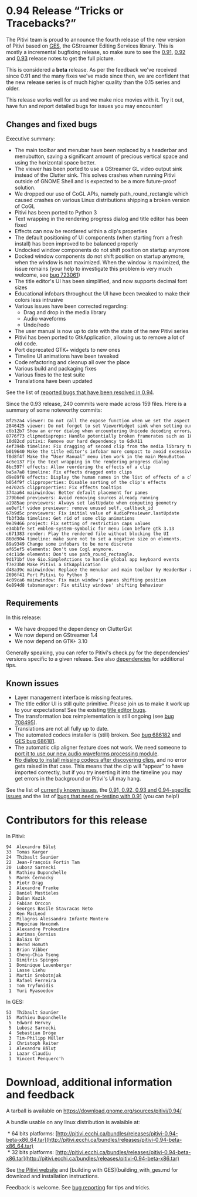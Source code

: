 # 0.94 Release “Tricks or Tracebacks?”

The Pitivi team is proud to announce the fourth release of the new
version of Pitivi based on [GES](GES.md), the GStreamer Editing
Services library. This is mostly a incremental bugfixing release, so
make sure to see the [0.91](releases/0.91.md), [0.92](releases/0.92.md)
and [0.93](releases/0.93.md) release notes to get the full picture.

This is considered a **beta** release. As per the feedback we've
received since 0.91 and the many fixes we've made since then, we are
confident that the new release series is of much higher quality than the
0.15 series and older.

This release works well for us and we make nice movies with it. Try it
out, have fun and report detailed bugs for issues you may encounter!

## Changes and fixed bugs

Executive summary:

-   The main toolbar and menubar have been replaced by a headerbar and
    menubutton, saving a significant amount of precious vertical space
    and using the horizontal space better.
-   The viewer has been ported to use a GStreamer GL video output sink
    instead of the Clutter sink. This solves crashes when running Pitivi
    outside of GNOME Shell and is expected to be a more future-proof
    solution.
-   We dropped our use of CoGL APIs, namely path\_round\_rectangle which
    caused crashes on various Linux distributions shipping a broken
    version of CoGL
-   Pitivi has been ported to Python 3
-   Text wrapping in the rendering progress dialog and title editor has
    been fixed
-   Effects can now be reordered within a clip's properties
-   The default positioning of UI components (when starting from a fresh
    install) has been improved to be balanced properly
-   Undocked window components do not shift position on startup anymore
-   Docked window components do not shift position on startup anymore,
    when the window is not maximized. When the window is maximized, the
    issue remains (your help to investigate this problem is very much
    welcome, see [bug
    723061](https://bugzilla.gnome.org/show_bug.cgi?id=723061))
-   The title editor's UI has been simplified, and now supports decimal
    font sizes
-   Educational infobars throughout the UI have been tweaked to make
    their colors less intrusive
-   Various issues have been corrected regarding:
    -   Drag and drop in the media library
    -   Audio waveforms
    -   Undo/redo
-   The user manual is now up to date with the state of the new Pitivi
    series
-   Pitivi has been ported to GtkApplication, allowing us to remove a
    lot of old code.
-   Port deprecated GTK+ widgets to new ones
-   Timeline UI animations have been tweaked
-   Code refactoring and cleanup all over the place
-   Various build and packaging fixes
-   Various fixes to the test suite
-   Translations have been updated

See the list of [reported bugs that have been resolved in
0.94](https://bugzilla.gnome.org/buglist.cgi?product=pitivi;target_milestone=0.94).

Since the 0.93 release, 240 commits were made across 159 files. Here is
a summary of some noteworthy commits:

```
8f252a4 viewer: Do not call the expose function when we set the aspect ratio
2846425 viewer: Do not forget to set ViewerWidget sink when setting our pipeline
c6b12b7 Show an error dialog when encountering Unicode decoding errors/broken locales
8776f73 clipmediaprops: Handle potentially broken framerates such as 1000 fps
10d82cd pitivi: Remove our hard dependency to GdkX11
4ef394b timeline: Fix dragging of second clip from the media library to the timeline
b019640 Make the title editor's infobar more compact to avoid excessive wrapping
f0d8f4f Make the “User Manual” menu item work in the main MenuButton
4c6e137 Fix the text wrapping in the rendering progress dialog
8bc597f effects: Allow reordering the effects of a clip
ba5a7a8 timeline: Fix effects dragged onto clips
d9e89f8 effects: Display the human names in the list of effects of a clip
b054f9f clipproperties: Disable sorting of the clip's effects
e4702c5 clipproperties: Fix effects tooltips
374aa64 mainwindow: Better default placement for panes
279b6ed previewers: Avoid removing sources already running
a1985ae previewers: Always set lastUpdate when computing geometry
ae0ef1f video previewer: remove unused self._callback_id
67b9d5c previewers: Fix initial value of AudioPreviewer.lastUpdate
fb3f3da timeline: Get rid of some clip animations
9e39466 project: Fix setting of restriction caps values
e34bbfe Set emblem-system-symbolic for menu icon before gtk 3.13
c671383 render: Play the rendered file without blocking the UI
860d904 timeline: make sure not to set a negative size on elements.
89a9349 Change some infobars to be more discrete
af65ef5 elements: Don't use Cogl anymore.
c4c11de elements: Don't use path_round_rectangle.
9d171bf Use Gio.SimpleActions to handle global app keyboard events
f7e23b0 Make Pitivi a GtkApplication
d48a39c mainwindow: Replace the menubar and main toolbar by HeaderBar and MenuButton
2696f41 Port Pitivi to Python 3
4c09ca6 mainwindow: Fix main window's panes shifting position
6e894d8 tabsmanager: Fix utility windows' shifting behaviour
```

## Requirements

In this release:

-   We have dropped the dependency on ClutterGst
-   We now depend on GStreamer 1.4
-   We now depend on GTK+ 3.10

Generally speaking, you can refer to Pitivi's check.py for the
dependencies' versions specific to a given release. See also
[dependencies](attic/Dependencies.md) for additional tips.

## Known issues

-   Layer management interface is missing features.
-   The title editor UI is still quite primitive. Please join us to make
    it work up to your expectations! See the existing [title editor
    bugs](https://bugzilla.gnome.org/buglist.cgi?product=pitivi&bug_status=UNCONFIRMED&bug_status=NEW&bug_status=ASSIGNED&bug_status=REOPENED&component=Title%20editor).
-   The transformation box reimplementation is still ongoing (see [bug
    708495](https://bugzilla.gnome.org/show_bug.cgi?id=708495)).
-   Translations are not all fully up to date.
-   The automated codecs installer is (still) broken. See [bug
    686182](https://bugzilla.gnome.org/show_bug.cgi?id=686182) and [GES
    bug 686181](https://bugzilla.gnome.org/show_bug.cgi?id=686181).
-   The automatic clip aligner feature does not work. We need someone to
    [port it to use our new audio waveforms processing
    module](https://bugzilla.gnome.org/show_bug.cgi?id=708401).
-   [No dialog to install missing codecs after discovering
    clips](https://bugzilla.gnome.org/show_bug.cgi?id=686182), and no
    error gets raised in that case. This means that the clip will
    “appear” to have imported correctly, but if you try inserting it
    into the timeline you may get errors in the background or Pitivi's
    UI may hang.

See the list of [currently known
issues](https://bugzilla.gnome.org/buglist.cgi?query_format=advanced;bug_severity=blocker;bug_severity=critical;bug_severity=major;bug_severity=normal;bug_severity=minor;bug_severity=trivial;bug_status=NEW;bug_status=ASSIGNED;bug_status=REOPENED;product=pitivi),
the [0.91, 0.92, 0.93 and 0.94-specific
issues](https://bugzilla.gnome.org/buglist.cgi?query_format=advanced&version=0.91&version=0.92&version=0.93&version=0.94&resolution=---&product=pitivi)
and the list of [bugs that need re-testing with
0.91](https://bugzilla.gnome.org/buglist.cgi?query_format=advanced;bug_status=NEEDINFO;target_milestone=0.91;product=pitivi)
(you can help!)

# Contributors for this release

In Pitivi:

```
94  Alexandru Băluț
33  Tomas Karger
24  Thibault Saunier
22  Jean-François Fortin Tam
20  Lubosz Sarnecki
 8  Mathieu Duponchelle
 5  Marek Černocký
 5  Piotr Drąg
 2  Alexandre Franke
 2  Daniel Mustieles
 2  Dušan Kazik
 2  Fabian Orccon
 2  Georges Basile Stavracas Neto
 2  Ken MacLeod
 2  Milagros Alessandra Infante Montero
 2  Мирослав Николић
 1  Alexandre Prokoudine
 1  Aurimas Černius
 1  Balázs Úr
 1  Bernd Homuth
 1  Brion Vibber
 1  Cheng-Chia Tseng
 1  Dimitris Spingos
 1  Dominique Leuenberger
 1  Lasse Liehu
 1  Martin Srebotnjak
 1  Rafael Ferreira
 1  Tom Tryfonidis
 1  Yuri Myasoedov
```

In GES:

```
53  Thibault Saunier
15  Mathieu Duponchelle
 5  Edward Hervey
 5  Lubosz Sarnecki
 4  Sebastian Dröge
 3  Tim-Philipp Müller
 2  Christoph Reiter
 1  Alexandru Băluț
 1  Lazar Claudiu
 1  Vincent Penquerc'h
```

# Download, additional information and feedback

A tarball is available on
<https://download.gnome.org/sources/pitivi/0.94/>

A bundle usable on any linux distribution is avalaible at:

 * 64 bits platforms: [http://pitivi.ecchi.ca/bundles/releases/pitivi-0.94-beta-x86_64.tar](http://pitivi.ecchi.ca/bundles/releases/pitivi-0.94-beta-x86_64.tar)
 * 32 bits platforms: [http://pitivi.ecchi.ca/bundles/releases/pitivi-0.94-beta-x86.tar](http://pitivi.ecchi.ca/bundles/releases/pitivi-0.94-beta-x86.tar)

See [the Pitivi website](http://www.pitivi.org) and [building with
GES](building_with_ges.md for download and installation
instructions.

Feedback is welcome. See [bug reporting](Bug_reporting.md) for
tips and tricks.
